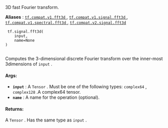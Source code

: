 3D fast Fourier transform.

**Aliases** : [ `tf.compat.v1.fft3d` ](/api_docs/python/tf/signal/fft3d), [ `tf.compat.v1.signal.fft3d` ](/api_docs/python/tf/signal/fft3d), [ `tf.compat.v1.spectral.fft3d` ](/api_docs/python/tf/signal/fft3d), [ `tf.compat.v2.signal.fft3d` ](/api_docs/python/tf/signal/fft3d)

```
 tf.signal.fft3d(
    input,
    name=None
)
 
```

Computes the 3-dimensional discrete Fourier transform over the inner-most 3dimensions of  `input` .

#### Args:
- **`input`** : A  `Tensor` . Must be one of the following types:  `complex64` ,  `complex128` .A complex64 tensor.
- **`name`** : A name for the operation (optional).


#### Returns:
A  `Tensor` . Has the same type as  `input` .

